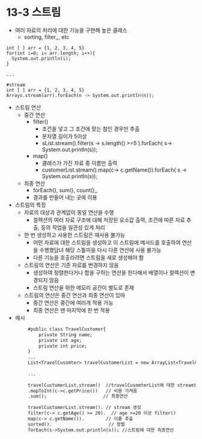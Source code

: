 # 13-3 스트림
* 여러 자료의 처리에 대한 기능을 구현해 높은 클래스 
  * sorting, filter,,, etc
```
int [ ] arr = {1, 2, 3, 4, 5}
for(int i=0; i< arr.length; i++){
  System.out.println(i);
}

...

#stream
int [ ] arr = {1, 2, 3, 4, 5}
Arrays.stream(arr).forEach(n -> System.out.println(n));
```
* 스트림 연산
  * 중간 연산 
    * filter() 
      * 조건을 넣고 그 조건에 맞는 참인 경우만 추출
      * 문자열 길이가 5이상
      * sList.stream().filter(s -> s.length() >=5 ).forEach( s-> System.out.println(s));
    * map()
      * 클래스가 가진 자료 중 이름만 출력
      * customerList.stream().map(c-> c.getName()).forEach( s -> System.out.println(s));
  * 최종 연산
    * forEach(), sum(), count(),, 
    * 결과를 만들어 내는 곳에 이용
* 스트림의 특징
  * 자료의 대상과 관계없이 동일 연산을 수행
    * 컬렉션의 여러 자료 구조에 대해 저장된 요소값 출력, 조건에 따른 자료 추출, 등의 작업을 일관성 있게 처리
  * 한 번 생성하고 사용한 스트림은 재사용 불가능
    * 어떤 자료에 대한 스트림을 생성하고 이 스트림에 메서드를 호출하여 연산을 수행했담녀 해당 스틀미을 다시 다른 연산에 사용 불가능
    * 다른 기능을 호춯라려면 스트림을 새로 생성해야 함
  * 스트림의 연산은 기존 자료를 변경하지 않음
    * 생성하여 정렬한다거나 합을 구하는 연산을 한다해서 배열이나 컬렉션이 변경되지 않음
    * 스트림 연산을 위한 메모리 공간이 별도로 존재
  * 스트림의 연산은 중간 연산과 최종 연산이 있따
    * 중간 연산은 중간에 여러개 적용 가능
    * 최종 연산은 맨 마지막에 한 번 적용
* 예시
```dtd
        #public class TravelCustomer{
            private String name;
            private int age;
            private int price;
        }
        ...
        List<TravelCusomter> travelCustomerList = new ArrayList<TravelCusotmer>();
        
        ...
  
        travelCustomerList.stream()  //travelCusomterList에 대한 stream생성
        .mapToInt(c->c.getPrice())   // 비용 가져옴
        .sum();                     // 최종연산
  
        travelCustomerList.stream(). // stream 생성
        filter(c-> c.getAge() >= 20).  // age >=20 이상 filter()
        map(c-> c.getName()).        // 이름 추출
        sorted().                     // 정렬
        forEach(s->System.out.println(s)); //스트림에 대한 최종연산

```